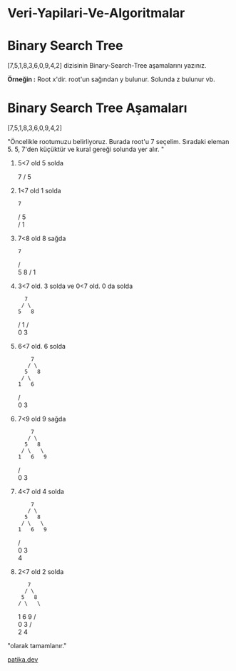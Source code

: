 # Veri-Yapilari-Ve-Algoritmalar

# Binary Search Tree

[7,5,1,8,3,6,0,9,4,2] dizisinin Binary-Search-Tree aşamalarını yazınız.

**Örneğin :** Root x'dir. root'un sağından y bulunur. Solunda z bulunur vb.

# Binary Search Tree Aşamaları

[7,5,1,8,3,6,0,9,4,2]

"Öncelikle rootumuzu belirliyoruz. Burada root'u 7 seçelim. Sıradaki eleman 5. 5, 7'den küçüktür ve kural gereği solunda yer alır. "

1. 5<7 old 5 solda

      7
     /
    5

2. 1<7 old 1 solda

       7
      / 
     5   
    / 
   1



3. 7<8 old 8 sağda

       7
      / \
     5   8
    /
   1
    

4. 3<7 old. 3 solda ve 0<7 old. 0 da solda

         7
        / \
       5   8
      /
     1
    / \
   0   3  



5. 6<7 old. 6 solda

           7
          / \
         5   8
        / \
       1   6
      / \
     0   3


6. 7<9 old 9 sağda   

           7
          / \
         5   8
        / \   \
       1   6   9
      / \
     0   3


7. 4<7 old 4 solda

           7
          / \
         5   8
        / \   \
       1   6   9
      / \
     0   3
          \
           4


8.  2<7 old 2 solda

           7
          / \
         5   8
        / \   \
       1   6   9
      / \
     0   3
        / \
       2   4
 
 
  "olarak tamamlanır."


[patika.dev](https://www.patika.dev/tr) 